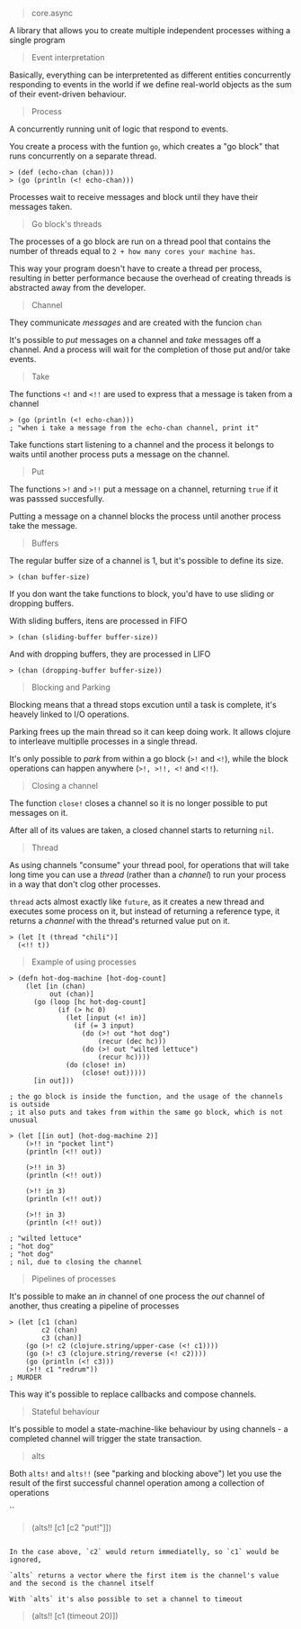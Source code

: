 > core.async

A library that allows you to create multiple independent processes withing a single program

> Event interpretation

Basically, everything can be interpretented as different entities concurrently responding to events in the world if we define real-world objects as the sum of their event-driven behaviour.

> Process

A concurrently running unit of logic that respond to events.

You create a process with the funtion `go`, which creates a "go block" that runs concurrently on a separate thread.

```
> (def (echo-chan (chan)))
> (go (println (<! echo-chan)))
```

Processes wait to receive messages and block until they have their messages taken.

> Go block's threads

The processes of a go block are run on a thread pool that contains the number of threads equal to `2 + how many cores your machine has`.

This way your program doesn't have to create a thread per process, resulting in better performance because the overhead of creating threads is abstracted away from the developer.

> Channel

They communicate *messages* and are created with the funcion `chan`

It's possible to *put* messages on a channel and *take* messages off a channel. And a process will wait for the completion of those put and/or take events.

> Take

The functions `<!` and `<!!` are used to express that a message is taken from a channel

```
> (go (println (<! echo-chan)))
; "when i take a message from the echo-chan channel, print it"
```

Take functions start listening to a channel and the process it belongs to waits until another process puts a message on the channel.

> Put

The functions `>!` and `>!!` put a message on a channel, returning `true` if it was passsed succesfully.

Putting a message on a channel blocks the process until another process take the message.

> Buffers

The regular buffer size of a channel is 1, but it's possible to define its size.

```
> (chan buffer-size)
```

If you don want the take functions to block, you'd have to use sliding or dropping buffers.

With sliding buffers, itens are processed in FIFO

```
> (chan (sliding-buffer buffer-size))
```

And with dropping buffers, they are processed in LIFO

```
> (chan (dropping-buffer buffer-size))
```

> Blocking and Parking

Blocking means that a thread stops excution until a task is complete, it's heavely linked to I/O operations.

Parking frees up the main thread so it can keep doing work. It allows clojure to interleave multiplle processes in a single thread.

It's only possible to *park* from within a go block (`>!` and `<!`), while the block operations can happen anywhere (`>!, >!!, <!` and `<!!`).

> Closing a channel

The function `close!` closes a channel so it is no longer possible to put messages on it.

After all of its values are taken, a closed channel starts to returning `nil`.

> Thread

As using channels "consume" your thread pool, for operations that will take long time you can use a *thread* (rather than a *channel*) to run your process in a way that don't clog other processes.

`thread` acts almost exactly like `future`, as it creates a new thread and executes some process on it, but instead of returning a reference type, it returns a *channel* with the thread's returned value put on it.

```
> (let [t (thread "chili")]
  (<!! t))
```

> Example of using processes

```
> (defn hot-dog-machine [hot-dog-count]
    (let [in (chan)
          out (chan)]
      (go (loop [hc hot-dog-count]
            (if (> hc 0)
              (let [input (<! in)]
                (if (= 3 input)
                  (do (>! out "hot dog")
                      (recur (dec hc)))
                  (do (>! out "wilted lettuce")
                      (recur hc))))
              (do (close! in)
                  (close! out)))))
      [in out]))

; the go block is inside the function, and the usage of the channels is outside
; it also puts and takes from within the same go block, which is not unusual

> (let [[in out] (hot-dog-machine 2)]
    (>!! in "pocket lint")
    (println (<!! out))

    (>!! in 3)
    (println (<!! out))

    (>!! in 3)
    (println (<!! out))

    (>!! in 3)
    (println (<!! out))

; "wilted lettuce"
; "hot dog"
; "hot dog"
; nil, due to closing the channel
```

> Pipelines of processes

It's possible to make an *in* channel of one process the *out* channel of another, thus creating a pipeline of processes

```
> (let [c1 (chan)
        c2 (chan)
        c3 (chan)]
    (go (>! c2 (clojure.string/upper-case (<! c1))))
    (go (>! c3 (clojure.string/reverse (<! c2))))
    (go (println (<! c3)))
    (>!! c1 "redrum"))
; MURDER
```

This way it's possible to replace callbacks and compose channels.

> Stateful behaviour

It's possible to model a state-machine-like behaviour by using channels - a completed channel will trigger the state transaction.

> alts

Both `alts!` and `alts!!` (see "parking and blocking above") let you use the result of the first successful channel operation among a collection of operations

``
> (alts!! [c1 [c2 "put!"]])
```

In the case above, `c2` would return immediatelly, so `c1` would be ignored,

`alts` returns a vector where the first item is the channel's value and the second is the channel itself

With `alts` it's also possible to set a channel to timeout

```
> (alts!! [c1 (timeout 20)])
```